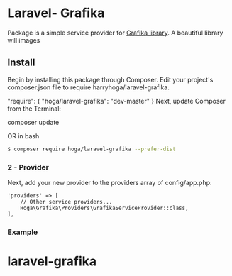 # Laravel- Grafika

Package is a simple service provider for [Grafika library](https://kosinix.github.io/grafika/). A beautiful library will images

## Install

Begin by installing this package through Composer. Edit your project's composer.json file to require harryhoga/laravel-grafika.

"require": {
"hoga/laravel-grafika": "dev-master"
}
Next, update Composer from the Terminal:

composer update

OR in bash

```bash
$ composer require hoga/laravel-grafika --prefer-dist
```

### 2 - Provider

Next, add your new provider to the providers array of config/app.php:

    'providers' => [
        // Other service providers...
    	Hoga\Grafika\Providers\GrafikaServiceProvider::class,
    ],

### Example

# laravel-grafika
